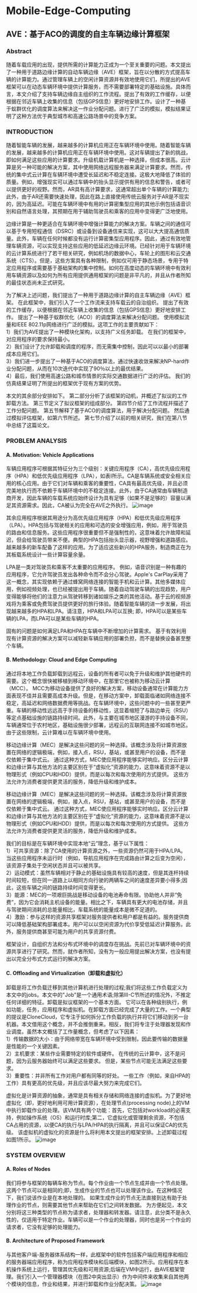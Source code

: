 # Mobile-Edge-Computing

## AVE：基于ACO的调度的自主车辆边缘计算框架

### Abstract
随着车载应用的出现，提供所需的计算能力正成为一个至关重要的问题。本文提出了一种用于道路边缘计算的自动车辆边缘（AVE）框架，旨在以分散的方式提高车辆的计算能力。通过管理车辆上的空闲计算资源并有效地使用它们，所提出的AVE框架可以在动态车辆环境中提供计算服务，而不需要部署特定的基础设施。具体而言，本文介绍了支持车辆边缘自主组织的工作流程。提出了有效的工作缓存，以便根据在邻近车辆上收集的信息（包括GPS信息）更好地安排工作。设计了一种基于蚁群优化的调度算法来解决这一作业分配问题。进行了广泛的模拟，模拟结果证明了这种方法优于典型城市和高速公路场景中的竞争方案。

### INTRODUCTION
随着智能车辆的发展，越来越多的计算机应用正在车辆环境中使用。随着智能车辆的发展，越来越多的计算机应用正在车辆环境中使用。这对车辆提出了新的挑战，即如何满足这些应用的计算要求。升级机载计算机是一种选择，但成本很高。云计算是另一种可能的解决方案，其中使用网络远程服务器来满足计算要求。然而，传统的集中式云计算在车辆环境中遭受长延迟和不稳定连接。这极大地降低了体验的质量。例如，增强现实可以通过车辆中的抬头显示提供有用的信息和警告，或者可以提供更好的视野。然而，AR具有高计算要求，这通常超出单个车辆的计算能力; 此外，由于AR还需要快速处理，因此在路上直接使用传统云服务对于AR是不现实的，因为高延迟。可能在车辆环境中有用的计算密集型应用的其他示例包括语音识别和自然语言处理，其预期在用于辅助驾驶员和乘客的应用中变得更广泛地使用。

边缘计算是一种更适合在车辆环境中增强计算能力的解决方案。车辆之间的通信可以基于专用短程通信（DSRC）或设备到设备通信来实现，这可以大大提高通信质量。此外，车辆在任何时候都没有运行计算密集型应用程序。因此，通过有效地管理车辆资源，可以实现支持这些应用的低延迟边缘云环境。已经针对用于车辆环境的云计算系统进行了若干相关研究，例如机场的数据中心，车轮上的图形和云交通系统（CTS）。但是，这些方案具有各种限制，例如仅可用于静态场景，专用于特定应用程序或需要基于基础架构的集中控制。如何在高度动态的车辆环境中有效利用车辆资源以及如何为所有应用提供通用框架的问题是非平凡的，并且从作者所知的最佳状态尚未正式研究。

为了解决上述问题，我们提出了一种用于道路边缘计算的自主车辆边缘（AVE）框架。 在此框架中，我们引入了一个工作流来支持车载云的自治组织。 提出了有效的工作缓存，以便根据在邻近车辆上收集的信息（包括GPS信息）更好地安排工作。 提出了一种基于蚁群优化（ACO）的调度算法来解决分配问题。 使用模拟流量和IEEE 802.11p网络进行广泛的模拟。这项工作的主要贡献如下：  
1）我们为AVE提出了一种模块化架构，以支持广义任务卸载。 在我们的框架中，对应用程序的要求保持最小。  
2）我们设计了允许卸载和调度的程序，而无需集中控制，因此可以以最小的部署成本应用它们。  
3）我们进一步提出了一种基于ACO的调度算法，通过快速收敛来解决NP-hard作业分配问题，从而在10次迭代中实现了90％以上的最优结果。  
4）最后，我们使用高速公路和城市情景的实际交通数据进行广泛的评估。 我们的仿真结果证明了所提出的框架优于现有方案的优势。  

本文的其余部分安排如下。 第二部分分析了该框架的动机，并概述了拟议的工作卸载方法。 第三节定义了拟议框架的组成部分。 第四节介绍了工作流程并描述了工作分配问题。 第五节解释了基于ACO的调度算法，用于解决分配问题。 然后通过模拟评估框架，如第六节所述。 第七节介绍了以前的相关研究，我们在第八节中总结了这篇论文。

### PROBLEM ANALYSIS
#### A. Motivation: Vehicle Applications
车辆应用程序可根据其特征分为三个级别：关键应用程序（CA），高优先级应用程序（HPA）和低优先级应用程序（LPA），如表I所示。CA是车辆系统或安全相关应用的核心应用。由于它们对车辆和乘客的重要性，CA具有最高优先级，并且必须完美地执行而不依赖于车辆环境中的不稳定连接。此外，由于CA通常由车辆制造商开发，因此车辆的车载系统应始终设计为具有足够（如果不是足够的）容量以满足其资源需求。因此，CA被认为完全在AVE之外执行。
![image](https://github.com/qpointwang/Mobile-Edge-Computing/blob/master/AVE-Autonomous-Vehicular-Edge-Computing/table1.png)

其余应用程序根据其用途分为高优先级应用程序（HPA）和低优先级应用程序（LPA）。HPA包括与驾驶相关的应用和可选的安全增强应用，例如，用于驾驶员的路由和信息服务。这些应用程序很重要但不是强制性的，这意味着允许故障和延迟，但会给驾驶员带来不便。典型的HPA包括抬头显示器，视野增强和道路感应。越来越多的新车配备了这样的应用。为了适应这些新兴的HPA服务，制造商正在为其板载系统设计一些计算容量余量。

LPA是一类对驾驶员和乘客不太重要的应用程序。 例如，语音识别是一种有趣的应用程序，它允许驾驶员发出各种命令而不会分心驾驶。Apple's CarPlay采用了这一概念，其实现依赖于通过蜂窝网络连接的智能手机和云计算。其他多媒体应用，例如视频处理，也已经被提出用于车辆。随着自动驾驶车辆的出现趋势，用户变得能够将他们的注意力从驾驶转移到诸如娱乐之类的其他活动。基于云的视频游戏将为乘客或免费驾驶员提供更好的旅行体验。随着智能车辆的进一步发展，将出现越来越多的HPA和LPA。请注意，HPA和LPA可以互换; 即，HPA可以是某些车辆的LPA，而LPA可以是某些车辆的HPA。

固有的问题是如何满足LPA和HPA在车辆中不断增加的计算需求。 基于有效利用现有计算资源的解决方案可以减轻新车辆应用的部署负担，而不是替换设备甚至整个车辆。

#### B. Methodology: Cloud and Edge Computing
通过将本地工作负载卸载到远程云，设备的所有者可以免于升级和维护其他硬件的需要。这个概念很快被移植到移动环境中，在那里它也被称为移动云计算（MCC）。 MCC为移动设备提供了良好的解决方案，移动设备通常在计算能力方面表现不佳并且需要高成本升级。但是，在移动方案中，卸载面临诸如网络连接不稳定，高延迟和网络数据费用等挑战。在车辆环境中，这些问题中的一些甚至更严重。车辆的移动性远远高于手持设备的移动性，这显着缩短了与路边单元（RSU）等定点基础设施的链路持续时间。此外，与主要在城市地区漫游的手持设备不同，车辆通常位于农村地区，基础设施很少部署，远程云的互联网连接不如城市地区。由于这些限制，云计算难以在车辆环境中使用。

移动边缘计算（MEC）是解决这些问题的另一种选择。该概念涉及将计算资源放置在网络的逻辑极端，例如，接入点，RSU，基站，或甚至用户的设备，而不是仅依赖于集中式云。 通过这种方式，MEC使应用程序能够实时响应。区分云计算和边缘计算与其他方法的主要区别在于“虚拟化”资源的能力，这意味着资源不是以物理形式（例如CPU和HDD）提供，而是以每次和每次使用的方式提供。 这些方法允许为消费者提供更灵活的服务，降低升级和维护成本。

移动边缘计算（MEC）是解决这些问题的另一种选择。该概念涉及将计算资源放置在网络的逻辑极端，例如，接入点，RSU，基站，或甚至用户的设备，而不是仅依赖于集中式云。 通过这种方式，MEC使应用程序能够实时响应。区分云计算和边缘计算与其他方法的主要区别在于“虚拟化”资源的能力，这意味着资源不是以物理形式（例如CPU和HDD）提供，而是以每次和每次使用的方式提供。 这些方法允许为消费者提供更灵活的服务，降低升级和维护成本。

我们的目标是在车辆环境中实现本地“云”理念，基于以下属性：  
1）可共享资源：除了CA使用的计算资源之外，一些资源仍然可用于HPA/LPA。当这些应用程序未运行时（例如，导航应用程序在完成路由计算之后变为空闲），该资源子集处于空闲状态并且可以被共享。  
2）运动模式：虽然车辆相对于静止的基础设施具有较高的速度，但是其连杆持续时间较短，但在同一道路上以相同方向行驶的两辆车之间的速度差异要小得多;因此，这些车辆之间的链路持续时间变得更长。  
3）能源：MEC的一项艰巨挑战是移动设备的电池寿命有限。协助他人并非“免费”，因为它会消耗主机设备的能量。相比之下，车辆具有更大的电池存储，并且与驾驶期间消耗的总能量相比，车载系统的能量成本是微不足道的。  
4）激励：参与这样的资源共享框架对服务提供者和用户都是有益的。服务提供商可以降低基础架构部署成本。用户可以以空闲资源为代价享受低延迟计算服务。此外，服务提供商甚至可能为用户的共享资源付费。  

框架设计，自组织方法和分布式环境中的调度存在挑战。先前已对车辆环境中的资源共享进行了研究。然而，就作者所知，没有为一般应用提出解决方案，也没有提出以完全分布式方式运行的解决方案。

#### C. Offloading and Virtualization（卸载和虚拟化）
卸载是将工作负载迁移到其他计算机进行处理的过程;我们将这些工作负载定义为本文中的jobs。本文中的"Job"是一个通用术语;除第III-C节所述的情况外，不推定任何详细的特征。卸载是拟议框架的一个基本方面。 它可以在各种级别执行，例如功能，任务，应用程序和虚拟机。在卸载方面已经完成了大量的工作。一个典型的提议是CloneCloud，它专注于如何拆分工作负载的执行并将它们移动到另一台机器。本文借用这个概念，并不会推倒重来。相反，我们将专注于处理器发现和作业调度。虽然本文概括了工作量概念，但考虑了以下因素：  
1）传输数据的大小：由于网络带宽在车辆环境中受到限制，因此要传输的数据量是性能的一个关键因素。  
2）主机要求：某些作业需要特定的软件或硬件。 在传统的云计算中，这不是问题，因为云服务器始终可以满足这些要求。 但是，某些节点可能无法满足这些要求。  
3）重要性：并非所有工作对用户都有同等的好处。 一些工作（例如，来自HPA的工作）具有更高的优先级，并且应该尽最大努力来完成它们。  

虚拟化是计算资源的抽象，通常是具有相关存储和网络连接的虚拟机。为了更好地虚拟化（即，更好地利用可用计算资源），在处理节点(processing node)上的VM中执行卸载作业的处理。该VM具有两个功能：首先，它包括对workload的必需支持，例如操作系统（OS）和运行时库;第二，它虚拟化或管理剩余资源，不包括CA占用的资源，以便CA的执行与LPA/HPA的执行隔离，并且可以保证CA的优先级。 该虚拟机的虚拟化的资源是什么将利用本文提出的框架安排。上述卸载过程如图1所示。
![image](https://github.com/qpointwang/Mobile-Edge-Computing/blob/master/AVE-Autonomous-Vehicular-Edge-Computing/fig1.png)

### SYSTEM OVERVIEW
#### A. Roles of Nodes
我们将参与框架的每辆车称为节点。每个作业由一个节点生成并由一个节点处理。这两个节点可以是相同的;即，生成作业的节点也可以处理该作业。在这种情况下，我们说该作业是在本地处理的。 如果生成作业的节点无法直接到达有助于处理作业的节点，则需要其他节点来帮助在它们之间转发数据。 为方便起见，本文分别将这三种类型的节点称为请求者，处理器和转发器。请注意，此分类不是永久性的，仅适用于特定作业。车辆可以是一个作业的处理器，同时也是另一个作业的请求者，它没有足够的处理能力。

#### B. Architecture of Proposed Framework
与其他客户端-服务器体系结构一样，此框架中的软件包括客户端应用程序和相应的服务器端应用程序，称为应用程序模块和后端模块，如图2所示。应用程序在本机操作系统上运行，管理其优先级和可用资源;后端在VM中运行，由AVE框架管理。我们引入一个管理器模块（在图2中突出显示）作为中间件来收集来自其他两个模块的信息，作业和结果，并进行卸载和作业分配决策。
![image](https://github.com/qpointwang/Mobile-Edge-Computing/blob/master/AVE-Autonomous-Vehicular-Edge-Computing/fig2.png)
